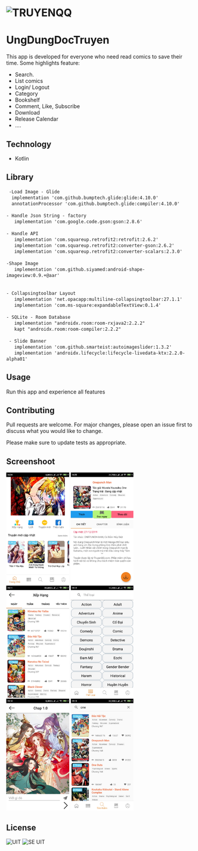 # ![TRUYENQQ](https://truyenqq.com/template/frontend/images/logo.png) 
# UngDungDocTruyen 
This app is developed for everyone who need read comics to save their time. Some highlights feature:
- Search.
- List comics
- Login/ Logout
- Category
- Bookshelf
- Comment, Like, Subscribe
- Download
- Release Calendar 
- ....

## Technology
- Kotlin

## Library
     -Load Image - Glide
      implementation 'com.github.bumptech.glide:glide:4.10.0'
      annotationProcessor 'com.github.bumptech.glide:compiler:4.10.0'

    - Handle Json String - factory
       implementation 'com.google.code.gson:gson:2.8.6'

    - Handle API 
       implementation 'com.squareup.retrofit2:retrofit:2.6.2'
       implementation 'com.squareup.retrofit2:converter-gson:2.6.2'
       implementation 'com.squareup.retrofit2:converter-scalars:2.3.0'

    -Shape Image
       implementation 'com.github.siyamed:android-shape-imageview:0.9.+@aar'


    - Collapsingtoolbar Layout
       implementation 'net.opacapp:multiline-collapsingtoolbar:27.1.1'
       implementation 'com.ms-square:expandableTextView:0.1.4'

    - SQLite - Room Database
       implementation "androidx.room:room-rxjava2:2.2.2"
       kapt "androidx.room:room-compiler:2.2.2"

     - Slide Banner
       implementation 'com.github.smarteist:autoimageslider:1.3.2'
       implementation 'androidx.lifecycle:lifecycle-livedata-ktx:2.2.0-alpha01'


## Usage
Run this app and experience all features

## Contributing
Pull requests are welcome. For major changes, please open an issue first to discuss what you would like to change.

Please make sure to update tests as appropriate.

## Screenshoot
<img src="/screenshoots/main.jpg?raw=true" height="300"> <img src="/screenshoots/story.jpg?raw=true" height="300"> <img src="/screenshoots/rank.jpg?raw=true" height="300"> <img src="/screenshoots/category.jpg?raw=true" height="300"> <img src="/screenshoots/read.jpg?raw=true" height="300"> <img src="/screenshoots/search.jpg?raw=true" height="300"> 

## License
![UIT](https://www.uit.edu.vn/sites/vi/files/banner.png)
![SE UIT](http://cnpm.uit.edu.vn/templates/mimety/images/logo.png)

